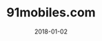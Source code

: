 ---
layout: site
title: "91mobiles.com"
date: 2018-01-02
categories: [community]
version: 1.5.8
major: 1
minor: 5
patch: 8
slug: 91mobiles-com
link: https://www.91mobiles.com/
permalink: /sites/:slug
---